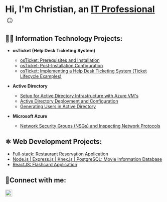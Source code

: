 <h1>Hi, I'm Christian, an <a href="https://www.linkedin.com/in/christian-decastro">IT Professional</a>☺</h1>

<h2>👨‍💻 Information Technology Projects:</h2>

- <b>osTicket (Help Desk Ticketing System)</b>
  - [osTicket: Prerequisites and Installation](https://github.com/christianDCdev/osTicket-prereqs)
  - [osTicket: Post-Installation Configuration](https://github.com/christianDCdev/osTicket-post-install-config)
  - [osTicket: Implementing a Help Desk Ticketing System (Ticket Lifecycle Examples)](https://github.com/christianDCdev/osTicket-ticket-lifecycle)

- <b>Active Directory</b>
  - [Setup for Active Directory Infrastructure with Azure VM's](https://github.com/christianDCdev/active-directory-setup)
  - [Active Directory Deployment and Configuration](https://github.com/christianDCdev/ad-deploy-and-config)
  - [Generating Users in Active Directory](https://github.com/christianDCdev/ad-user-generation)

- <b>Microsoft Azure</b>
  - [Network Security Groups (NSGs) and Inspecting Network Protocols](https://github.com/christianDCdev/azure-network-protocols/tree/main)

 <h2>⚛️ Web Development Projects:</h2>
 
  - [Full-stack: Restaurant Reservation Application](https://github.com/christianDCdev/restaurant-reservation)
  - [Node.js | Express.js | Knex.js | PostgreSQL: Movie Information Database](https://github.com/christianDCdev/we-love-movies-backend)
  - [ReactJS: Flashcard Application](https://github.com/christianDCdev/flashcard-react-app)

<h2>🤳Connect with me:</h2>

[<img align="left" alt="Josh | LinkedIn" width="22px" src="https://cdn.jsdelivr.net/npm/simple-icons@v3/icons/linkedin.svg" />][linkedin]

[linkedin]: https://www.linkedin.com/in/christian-decastro
